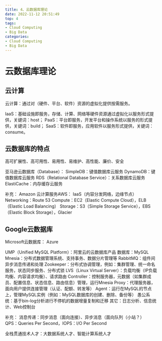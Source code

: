```yaml
---
title: 4、云数据库理论
date: 2022-11-12 20:51:49
top: 4
tags:
- Cloud Computing
- Big Data
categories:
- Cloud Computing
- Big Data
---
```


# 云数据库理论

## 云计算

云计算：通过对（硬件、平台、软件）资源的虚拟化提供按需服务。

IaaS：基础设施即服务，存储、计算、网络等硬件资源通过虚拟化以服务形式提供，关键词：host；
PaaS：平台即服务，开发平台和操作系统以服务的形式提供，关键词：build；
SaaS：软件即服务，应用软件以服务形式提供，关键词：consume。



## 云数据库的特点

高可扩展性、高可用性、易用性、易维护、高性能、廉价、安全

亚马逊云数据库（Database）：
SimpleDB：键值数据库云服务
DynamoDB：键值数据库云服务
RDS（Relational Database Service）：关系数据库云服务
ElastiCache：内存缓存云服务

补充：
Amazon 云计算服务AWS：
IaaS（内容分发网络，边缘节点）
Networking：Route 53
Compute：EC2（Elastic Compute Cloud），ELB（Elastic Load Balancing）
Storage：S3（Simple Storage Service），EBS（Elastic Block Storage），Glacier



## Google云数据库

Microsoft云数据库：
Azure


UMP（Unified MySQL Platform）：阿里云的云数据库产品
数据库：MySQL
Mnesia：分布式数据管理系统、支持事务、数据分片管理等
RabbitMQ：组件间异步消息传递和处理
Zookeeper：分布式协调管理，例如：集群管理、统一命名服务，状态同步服务、分布式锁
LVS（Linux Virtual Server）：负载均衡（IP负载均衡、内容请求均衡）、请求路由
Controller：控制服务器，元数据（如集群成员、配置信息、状态信息、路由信息）管理，运行Mnesia
Proxy：代理服务器，面向用户提供连接管理（认证、配额、转发等）
Agent：运行在MySQL的节点上，管理MySQL实例（例如：MySQL数据库的创建、删除、备份等）
愚公系统：基于bin-log分析进行不停机的数据增量复制和迁移
其它：日志分析、信息统计、Web控制台

补充：
消息传递：同步消息（面向连接）、异步消息（面向队列（小站？）
QPS：Queries Per Second，IOPS：I/O Per Second

全栈贯通技术人才：大数据系统人才、智能计算系统人才
